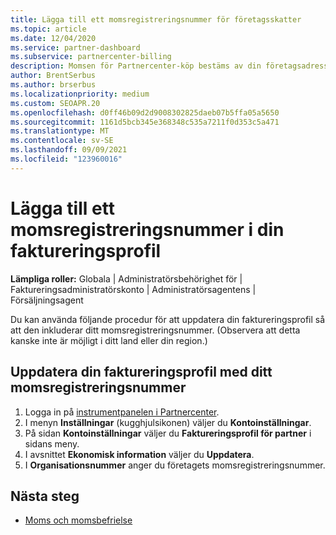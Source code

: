 ```yaml
---
title: Lägga till ett momsregistreringsnummer för företagsskatter
ms.topic: article
ms.date: 12/04/2020
ms.service: partner-dashboard
ms.subservice: partnercenter-billing
description: Momsen för Partnercenter-köp bestäms av din företagsadress. Företag i vissa länder kan ange sitt momsnummer eller lokal motsvarighet.
author: BrentSerbus
ms.author: brserbus
ms.localizationpriority: medium
ms.custom: SEOAPR.20
ms.openlocfilehash: d0ff46b09d2d9008302825daeb07b5ffa05a5650
ms.sourcegitcommit: 1161d5bcb345e368348c535a7211f0d353c5a471
ms.translationtype: MT
ms.contentlocale: sv-SE
ms.lasthandoff: 09/09/2021
ms.locfileid: "123960016"
---
```

# <a name="add-a-vat-id-to-your-billing-profile"></a>Lägga till ett momsregistreringsnummer i din faktureringsprofil

**Lämpliga roller:** Globala | Administratörsbehörighet för | Faktureringsadministratörskonto | Administratörsagentens | Försäljningsagent

Du kan använda följande procedur för att uppdatera din faktureringsprofil så att den inkluderar ditt momsregistreringsnummer. (Observera att detta kanske inte är möjligt i ditt land eller din region.)

## <a name="update-your-billing-profile-with-your-vat-id"></a>Uppdatera din faktureringsprofil med ditt momsregistreringsnummer

1. Logga in på [instrumentpanelen i Partnercenter](https://partner.microsoft.com/dashboard/).
2. I menyn **Inställningar** (kugghjulsikonen) väljer du **Kontoinställningar**.
3. På sidan **Kontoinställningar** väljer du **Faktureringsprofil för partner** i sidans meny.
4. I avsnittet **Ekonomisk information** väljer du **Uppdatera**.
5. I **Organisationsnummer** anger du företagets momsregistreringsnummer.

## <a name="next-steps"></a>Nästa steg

- [Moms och momsbefrielse](tax-and-tax-exemptions.md)
